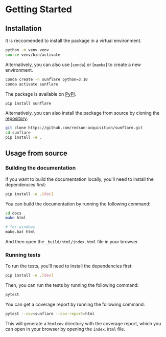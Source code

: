 # Getting Started

## Installation

It is reccomended to install the package in a virtual environment.

```bash
python -m venv venv
source venv/bin/activate
```

Alternatively, you can also use [`conda`] or [`mamba`] to create a new environment.

```bash
conda create -n sunflare python=3.10
conda activate sunflare
```

The package is available on [PyPI].

```bash
pip install sunflare
```

Alternatively, you can also install the package from source by cloning the [repository].

```bash
git clone https://github.com/redsun-acquisition/sunflare.git
cd sunflare
pip install -e .
```

## Usage from source

### Building the documentation

If you want to build the documentation locally, you'll need to install the dependencies first:

```bash
pip install -e .[doc]
```

You can build the documentation by running the following command:

```bash
cd docs
make html

# for windows
make.bat html
```

And then open the `_build/html/index.html` file in your browser.

### Running tests

To run the tests, you'll need to install the dependencies first:

```bash
pip install -e .[dev]
```

Then, you can run the tests by running the following command:

```bash
pytest
```

You can get a coverage report by running the following command:

```bash
pytest --cov=sunflare --cov-report=html
```

This will generate a `htmlcov` directory with the coverage report, which you can open in your browser by opening the `index.html` file.

[conda]: https://docs.conda.io/en/latest/
[mamba]: https://mamba.readthedocs.io/en/latest/
[repository]: https://github.com/redsun-acquisition/sunflare
[pypi]: https://pypi.org/project/sunflare/

